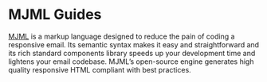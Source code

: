 # MJML Guides

[MJML](https://mjml.io) is a markup language designed to reduce the pain of coding a responsive
email. Its semantic syntax makes it easy and straightforward and its rich standard components
library speeds up your development time and lightens your email codebase. MJML’s open-source engine
generates high quality responsive HTML compliant with best practices.
